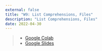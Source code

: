 ```yaml
---
external: false
title: "W9: List Comprehensions, Files"
description: "List Comprehensions, Files"
date: 2022-04-30
---
```


> - [Google Colab](https://colab.research.google.com/drive/1GMNwtkIue9z7GPfgYtSXqdVvBCEeirmA?usp=sharing)
> - [Google Slides](https://docs.google.com/presentation/d/1tRioaMXDu6wpnr0d4UZqr4LV40J0GQwC4zk--_VqMBM/edit?usp=sharing)
